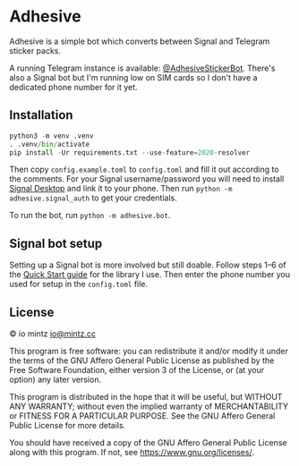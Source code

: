 # Adhesive

Adhesive is a simple bot which converts between Signal and Telegram sticker packs.

A running Telegram instance is available: [@AdhesiveStickerBot](https://t.me/AdhesiveStickerBot).
There's also a Signal bot but I'm running low on SIM cards so I don't have a dedicated phone number for it yet.

## Installation

```py
python3 -m venv .venv
. .venv/bin/activate
pip install -Ur requirements.txt --use-feature=2020-resolver
```

Then copy `config.example.toml` to `config.toml` and fill it out according to the comments.
For your Signal username/password you will need to install [Signal Desktop](https://signal.org/download/) and link it to your phone.
Then run `python -m adhesive.signal_auth` to get your credentials.

To run the bot, run `python -m adhesive.bot`.

## Signal bot setup

Setting up a Signal bot is more involved but still doable.
Follow steps 1–6 of the [Quick Start guide](https://github.com/lwesterhof/semaphore/blob/v0.8.0/README.md#quick-start) for the library I use.
Then enter the phone number you used for setup in the `config.toml` file.

## License

© io mintz <io@mintz.cc>

This program is free software: you can redistribute it and/or modify
it under the terms of the GNU Affero General Public License as
published by the Free Software Foundation, either version 3 of the
License, or (at your option) any later version.

This program is distributed in the hope that it will be useful,
but WITHOUT ANY WARRANTY; without even the implied warranty of
MERCHANTABILITY or FITNESS FOR A PARTICULAR PURPOSE. See the
GNU Affero General Public License for more details.

You should have received a copy of the GNU Affero General Public License
along with this program. If not, see <https://www.gnu.org/licenses/>.
